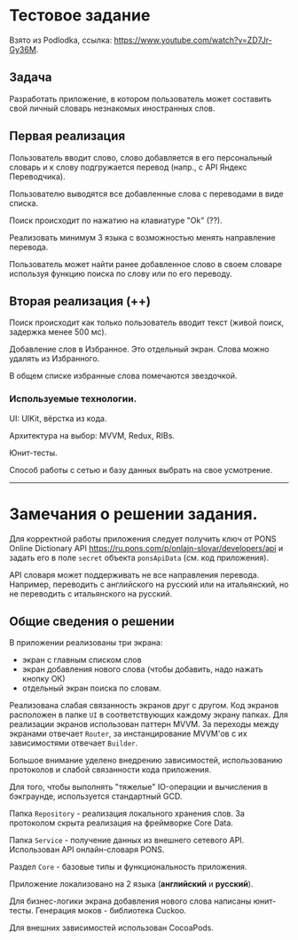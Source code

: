 # Тестовое задание

Взято из Podlodka, ссылка: https://www.youtube.com/watch?v=ZD7Jr-Gy36M.

## Задача

Разработать приложение, в котором пользователь может составить свой личный словарь незнакомых иностранных слов.

## Первая реализация

Пользователь вводит слово, слово добавляется в его персональный словарь и к слову подгружается перевод (напр., с API Яндекс Переводчика).

Пользователю выводятся все добавленные слова с переводами в виде списка.

Поиск происходит по нажатию на клавиатуре "Ok" (??).

Реализовать минимум 3 языка с возможностью менять направление перевода.

Пользователь может найти ранее добавленное слово в своем словаре используя функцию поиска по слову или по его переводу.

## Вторая реализация (++)

Поиск происходит как только пользователь вводит текст (живой поиск, задержка менее 500 мс).

Добавление слов в Избранное. Это отдельный экран. Слова можно удалять из Избранного.

В общем списке избранные слова помечаются звездочкой.

### Используемые технологии.

UI: UIKit, вёрстка из кода.

Архитектура на выбор: MVVM, Redux, RIBs.

Юнит-тесты.

Способ работы с сетью и базу данных выбрать на свое усмотрение.

---

# Замечания о решении задания.

Для корректной работы приложения следует получить ключ от PONS Online Dictionary API https://ru.pons.com/p/onlajn-slovar/developers/api и задать его в поле `secret` объекта `ponsApiData` (см. код приложения).

API словаря может поддерживать не все направления перевода. Например, переводить с английского на русский или на итальянский, но не переводить с итальянского на русский.

## Общие сведения о решении

В приложении реализованы три экрана:

* экран с главным списком слов
* экран добавления нового слова (чтобы добавить, надо нажать кнопку ОК)
* отдельный экран поиска по словам.

Реализована слабая связанность экранов друг с другом. Код экранов расположен в папке `UI` в соответствующих каждому экрану папках. Для реализации экранов использован паттерн MVVM. За переходы между экранами отвечает `Router`, за инстанцирование MVVM'ов с их зависимостями отвечает `Builder`. 

Большое внимание уделено внедрению зависимостей, использованию протоколов и слабой связанности кода приложения.

Для того, чтобы выполнять "тяжелые" IO-операции и вычисления в бэкграунде, используется стандартный GCD.

Папка `Repository` - реализация локального хранения слов. За протоколом скрыта реализация на фреймворке Core Data.

Папка `Service` - получение данных из внешнего сетевого API. Использован API онлайн-словаря PONS.

Раздел `Core` - базовые типы и функциональность приложения.

Приложение локализовано на 2 языка (__английский__ и __русский__).

Для бизнес-логики экрана добавления нового слова написаны юнит-тесты. Генерация моков - библиотека Cuckoo.

Для внешних зависимостей использован CocoaPods.

